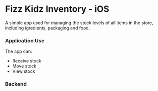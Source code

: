 # Fizz Kidz Inventory - iOS

A simple app used for managing the stock levels of all items in the store, including igredients, packaging and food.

### Application Use

The app can:
* Receive stock
* Move stock
* View stock

### Backend

